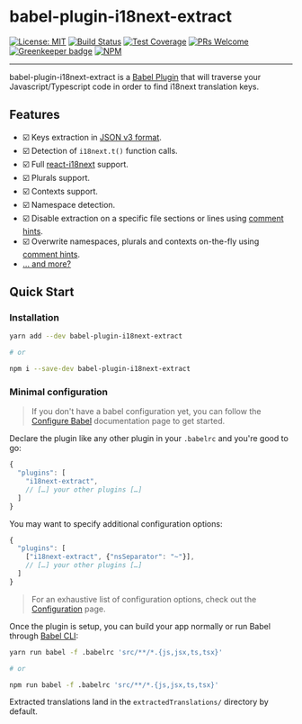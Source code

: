 <!-- THIS FILE WAS GENERATED FROM A TEMPLATE. DO NOT EDIT IT MANUALLY. -->

# babel-plugin-i18next-extract

[![License: MIT](https://img.shields.io/badge/License-MIT-yellow.svg)](https://opensource.org/licenses/MIT)
[![Build Status](https://dev.azure.com/gilbsgilbert/babel-plugin-i18next-extract/_apis/build/status/gilbsgilbs.babel-plugin-i18next-extract?branchName=master)](https://dev.azure.com/gilbsgilbert/babel-plugin-i18next-extract/_build/latest?definitionId=1&branchName=master)
[![Test Coverage](https://api.codeclimate.com/v1/badges/e4badc4fb62625cbff0e/test_coverage)](https://codeclimate.com/github/gilbsgilbs/babel-plugin-i18next-extract/test_coverage)
[![PRs Welcome](https://img.shields.io/badge/PRs-welcome-brightgreen.svg)](http://makeapullrequest.com) [![Greenkeeper badge](https://badges.greenkeeper.io/gilbsgilbs/babel-plugin-i18next-extract.svg)](https://greenkeeper.io/)
[![NPM](https://nodei.co/npm/babel-plugin-i18next-extract.png?downloads=true)](https://www.npmjs.com/package/babel-plugin-i18next-extract)

---

babel-plugin-i18next-extract is a [Babel Plugin](https://babeljs.io/docs/en/plugins/) that will
traverse your Javascript/Typescript code in order to find i18next translation keys.

## Features

- ☑️ Keys extraction in [JSON v3 format](https://www.i18next.com/misc/json-format).
- ☑️ Detection of `i18next.t()` function calls.
- ☑️ Full [react-i18next](https://react.i18next.com/) support.
- ☑️ Plurals support.
- ☑️ Contexts support.
- ☑️ Namespace detection.
- ☑️ Disable extraction on a specific file sections or lines using [comment hints](commentHints.md).
- ☑️ Overwrite namespaces, plurals and contexts on-the-fly using [comment hints](commentHints.md).
- [… and more?](CONTRIBUTING.md)

<!--  -->

## Quick Start

### Installation

```bash
yarn add --dev babel-plugin-i18next-extract

# or

npm i --save-dev babel-plugin-i18next-extract
```

### Minimal configuration

> If you don't have a babel configuration yet, you can follow the [Configure Babel](
https://babeljs.io/docs/en/configuration) documentation page to get started.

Declare the plugin like any other plugin in your `.babelrc` and you're good to go:

```javascript
{
  "plugins": [
    "i18next-extract",
    // […] your other plugins […]
  ]
}
```

You may want to specify additional configuration options:

```javascript
{
  "plugins": [
    ["i18next-extract", {"nsSeparator": "~"}],
    // […] your other plugins […]
  ]
}
```

> For an exhaustive list of configuration options, check out the [Configuration](configuration.md) page.

Once the plugin is setup, you can build your app normally or run Babel through [Babel CLI](
https://babeljs.io/docs/en/babel-cli):

```bash
yarn run babel -f .babelrc 'src/**/*.{js,jsx,ts,tsx}'

# or

npm run babel -f .babelrc 'src/**/*.{js,jsx,ts,tsx}'
```

Extracted translations land in the `extractedTranslations/` directory by default.

